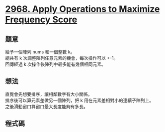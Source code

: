 # [2968. Apply Operations to Maximize Frequency Score](https://leetcode.com/problems/apply-operations-to-maximize-frequency-score/description/)

## 題意

給予一個陣列 nums 和一個整數 k。  
總共有 k 次調整陣列任意元素的機會，每次操作可以 +-1。  
回傳經過 k 次操作後陣列中最多能有幾個相同元素。

## 想法

直覺會先想要排序，讓相鄰數字有大小關係。  
排序後可以算元素差做另一個陣列，把 k 用在元素差相對小的連續子陣列上。  
之後滑動窗口算窗口最大長度能夠有多長。

## 程式碼
